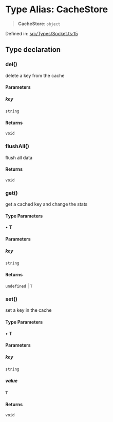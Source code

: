 # Type Alias: CacheStore

> **CacheStore**: `object`

Defined in: [src/Types/Socket.ts:15](https://github.com/Fokusdotid/Baileys/blob/8399cb6fd4e55090cdf57b06ffaae3e8a88880fe/src/Types/Socket.ts#L15)

## Type declaration

### del()

delete a key from the cache

#### Parameters

##### key

`string`

#### Returns

`void`

### flushAll()

flush all data

#### Returns

`void`

### get()

get a cached key and change the stats

#### Type Parameters

• **T**

#### Parameters

##### key

`string`

#### Returns

`undefined` \| `T`

### set()

set a key in the cache

#### Type Parameters

• **T**

#### Parameters

##### key

`string`

##### value

`T`

#### Returns

`void`
